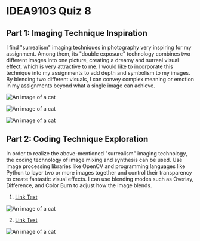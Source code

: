 # IDEA9103 Quiz 8

## Part 1: Imaging Technique Inspiration

I find "surrealism" imaging techniques in photography very inspiring for my assignment. Among them, its "double exposure" technology combines two different images into one picture, creating a dreamy and surreal visual effect, which is very attractive to me. I would like to incorporate this technique into my assignments to add depth and symbolism to my images. By blending two different visuals, I can convey complex meaning or emotion in my assignments beyond what a single image can achieve.

![An image of a cat](https://pic4.zhimg.com/80/v2-21715f42dd45916ba074581a683d616f_1440w.webp)

![An image of a cat](https://pics4.baidu.com/feed/cefc1e178a82b90170cf526295f3967b3812ef88.jpeg@f_auto?token=8baf17b343b20883c8eb997a48d720b5)

![An image of a cat](https://pics1.baidu.com/feed/f9dcd100baa1cd116494cd7b5f6cf7f0c2ce2dd1.jpeg@f_auto?token=21045740c09ddfca69b9e2af50fe0cba)

## Part 2: Coding Technique Exploration

In order to realize the above-mentioned "surrealism" imaging technology, the coding technology of image mixing and synthesis can be used. Use image processing libraries like OpenCV and programming languages like Python to layer two or more images together and control their transparency to create fantastic visual effects. I can use blending modes such as Overlay, Difference, and Color Burn to adjust how the image blends.

1. [Link Text](https://github.com/opencv/opencv/blob/9942757bab881811816478c86d56924cf35c0d22/doc/py_tutorials/py_core/py_image_arithmetics/py_image_arithmetics.markdown?plain=1)

![An image of a cat](https://raw.githubusercontent.com/opencv/opencv/9942757bab881811816478c86d56924cf35c0d22/doc/py_tutorials/py_core/py_image_arithmetics/images/blending.jpg)

2. [Link Text](https://github.com/opencv/opencv/blob/9942757bab881811816478c86d56924cf35c0d22/doc/py_tutorials/py_imgproc/py_pyramids/py_pyramids.markdown?plain=1#L71)

![An image of a cat](https://raw.githubusercontent.com/opencv/opencv/9942757bab881811816478c86d56924cf35c0d22/doc/py_tutorials/py_imgproc/py_pyramids/images/orapple.jpg)